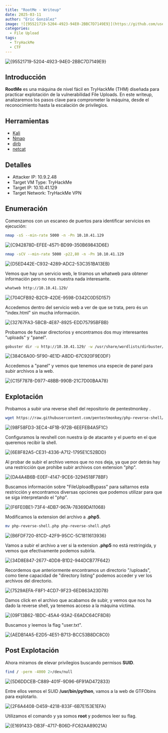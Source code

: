 ```yaml
---
title: "RootMe - Writeup"
date: 2025-03-11
author: "Eric González"
image: ![{95521719-5204-4923-94E0-2BBC7D7149E9}](https://github.com/user-attachments/assets/25340662-a646-4e0d-908c-19125d75887f)
categories: 
  - File Upload
tags:
  - TryHackMe
  - CTF
---
```

![{95521719-5204-4923-94E0-2BBC7D7149E9}](https://github.com/user-attachments/assets/25340662-a646-4e0d-908c-19125d75887f)

## Introducción

**RootMe** es una máquina de nivel fácil en TryHackMe (THM) diseñada para practicar explotación de la vulnerabilidad File Uploads. En este writeup, analizaremos los pasos clave para comprometer la máquina, desde el reconocimiento hasta la escalación de privilegios.

## Herramientas 

* [Kali](https://www.kali.org/)
* [Nmap](https://nmap.org/)
* [dirb](https://dirb.sourceforge.net/about.html)
* [netcat](https://netcat.sourceforge.net/)

## Detalles

* Attacker IP: 10.9.2.48
* Target VM Type: TryHackMe
* Target IP: 10.10.41.129
* Target Network: TryHackMe VPN

## Enumeración

Comenzamos con un escaneo de puertos para identificar servicios en ejecución:

```bash
nmap -sS --min-rate 5000 -n -Pn 10.10.41.129
```

![{C942878D-EFEE-4571-BD99-350B69843D6E}](https://github.com/user-attachments/assets/81870645-1b9a-4815-99b5-0ca56fd6b59f)

```bash
nmap -sCV --min-rate 5000 -p22,80 -n -Pn 10.10.41.129
```

![{D5ED442E-C932-4289-ADC2-53C351BA13EB}](https://github.com/user-attachments/assets/0ef57bfb-2943-4c9c-8493-136c2449ae11)


Vemos que hay un servicio web, le tiramos un whatweb para obtener información pero no nos muestra nada interesante.

```bash
whatweb http://10.10.41.129/
```
![{704CFB92-B2C9-42DE-9598-D342C0D5D157}](https://github.com/user-attachments/assets/97e25f2d-b134-4bef-83c9-611ec2a22121)

Accedemos dentro del servicio web a ver de que se trata, pero és un "index.html" sin mucha información.

![{32767FA3-5BCB-4E87-8925-EDD75795BFBB}](https://github.com/user-attachments/assets/0d9a1c85-9140-4682-b264-fc59bf34cde5)

Probamos de fuzear directorios y encontramos dos muy interesantes "uploads" y "panel".

```bash
gobuster dir -u http://10.10.41.129/ -w /usr/share/wordlists/dirbuster/directory-list-2.3-medium.txt
```

![{384C6A00-5F90-4E1D-A8DD-67C920F9E0DF}](https://github.com/user-attachments/assets/a2fe749a-033b-4ec4-8616-bfdb5b0d2cea)

Accedemos a "panel" y vemos que tenemos una especie de panel para subir archivos a la web.

![{C15F7878-D977-48BB-990B-21C7D00BAA78}](https://github.com/user-attachments/assets/1dae73c1-cc56-4d8a-ad59-d74435feacc3)

## Explotación

Probamos a subir una reverse shell del repositorio de pentestmonkey .

```bash
wget https://raw.githubusercontent.com/pentestmonkey/php-reverse-shell/refs/heads/master/php-reverse-shell.php
```

![{98F58FD3-3EC4-4F1B-972B-6EEFEB4A5F1C}](https://github.com/user-attachments/assets/7d95f65f-5705-4d79-93e9-9fef40855849)

Configuramos la revshell con nuestra ip de atacante y el puerto en el que queremos recibir la shell.

![{6E8F82A5-CE31-4336-A712-1795E1C52BDD}](https://github.com/user-attachments/assets/b2a0f969-f3fb-4190-b3b9-296e0c620f71)

Al probar de subir el archivo vemos que no nos deja, ya que por detrás hay una restricción que prohibe subir archivos con extension "php".

![{DA4A4B6B-E0EF-4147-9CE6-3294518F78BF}](https://github.com/user-attachments/assets/7a4f0a18-1d53-494a-be99-40127c29ff1c)

Buscamos información sobre "FileUploadBypass" para saltarnos esta restricción y encontramos diversas opciones que podemos utilizar para que se siga interpretando el "php".

![{F6FE0BE1-73F4-4DB7-967A-78369DA11068}](https://github.com/user-attachments/assets/b58b78ad-5e84-4e65-b3c8-1169bd7f6bdb)

Modificamos la extension del archivo a **.php5**.

```bash
mv php-reverse-shell.php php-reverse-shell.php5
```

![{B6FDF720-81CD-42F9-95CC-5C1811613936}](https://github.com/user-attachments/assets/6569542d-b583-4c86-b84f-922897e8a844)

Vamos a subir el archivo a ver si la extension **.php5** no está restringida, y vemos que efectivamente podemos subirla.

![{34D8E847-2677-4DD8-B1D2-944DCB77F642}](https://github.com/user-attachments/assets/5bf2f556-bf04-47ca-91ac-102d8bec52f2)

Recordemos que anteriormente encontramos un directorio "/uploads", como tiene capacidad de "directory listing" podemos acceder y ver los archivos del directorio.

![{7529AEFA-F8F1-4CD7-9F23-6ED863A23D78}](https://github.com/user-attachments/assets/fe1782be-5a3e-4f5e-9673-741096645eec)

Damos click en el archivo que acabamos de subir, y vemos que nos ha dado la reverse shell, ya tenemos acceso a la máquina víctima.

![{09F13B62-1BDC-45A4-93A2-E6ADC64CF8D8}](https://github.com/user-attachments/assets/6f57e440-0db5-4caa-bc9d-c074121f8141)

Buscamos y leemos la flag "user.txt".

![{AEDB14A5-E2D5-4E51-B713-BCC53B8DC8C0}](https://github.com/user-attachments/assets/a3eff641-d1f0-40f3-8d01-1f6c3ba9065b)

## Post Explotación

Ahora miramos de elevar privilegios buscando permisos **SUID**.

```bash
find / -perm -4000 2>/dev/null
```

![{5D6DDCEB-C889-401F-9D96-6F91AD472833}](https://github.com/user-attachments/assets/630dec34-4b66-4776-a56b-3f8190452a03)

Entre ellos vemos el SUID **/usr/bin/python**, vamos a la web de GTFObins para explotarlo.

![{2F6A4408-D459-4218-833F-6B7E153E1EFA}](https://github.com/user-attachments/assets/37a7cea8-f01f-4abb-8cc5-4490f371326f)

Utilizamos el comando y ya somos **root** y podemos leer su flag.

![{E1691433-DB3F-4717-B06D-FC62AA89021A}](https://github.com/user-attachments/assets/a5b34174-0841-4666-b2a9-21ed549e6b09)

